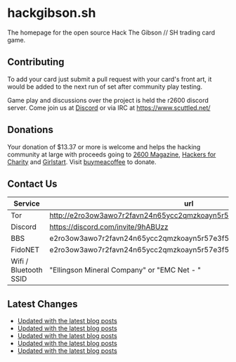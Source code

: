 # hackgibson.sh
The homepage for the open source Hack The Gibson // SH trading card game.


## Contributing

To add your card just submit a pull request with your card's front art, it would be added to the next run of set after community play testing.

Game play and discussions over the project is held the r2600 discord server. Come join us at [Discord](https://discord.com/invite/9hABUzz) or via IRC at https://www.scuttled.net/


## Donations

Your donation of $13.37 or more is welcome and helps the hacking community at large with proceeds going to [2600 Magazine](https://2600.com/), [Hackers for Charity](https://hackersforcharity.org) and [Girlstart](https://girlstart.org).  Visit [buymeacoffee](https://www.buymeacoffee.com/hackgibson.sh) to donate.


## Contact Us

Service | url
-|-
Tor | http://e2ro3ow3awo7r2favn24n65ycc2qmzkoayn5r57e3f56nvjwdcgg32ad.onion
Discord | https://discord.com/invite/9hABUzz
BBS | e2ro3ow3awo7r2favn24n65ycc2qmzkoayn5r57e3f56nvjwdcgg32ad.onion:23
FidoNET | e2ro3ow3awo7r2favn24n65ycc2qmzkoayn5r57e3f56nvjwdcgg32ad.onion:24554
Wifi / Bluetooth SSID | "Ellingson Mineral Company" or "EMC Net - <fidonet address>"

## Latest Changes
<!-- BLOG-POST-LIST:START -->
- [Updated with the latest blog posts](https://github.com/DFW2600/hackgibson.sh/commit/9e6c800b0a69236b50b3745f09bcbfa636134628)
- [Updated with the latest blog posts](https://github.com/DFW2600/hackgibson.sh/commit/a2024c9bbbdfe65b05171f9170b5b5bb39fbcfc6)
- [Updated with the latest blog posts](https://github.com/DFW2600/hackgibson.sh/commit/ebb9b679b4b1ad67bb7305ebedd59c4ae74fc9b7)
- [Updated with the latest blog posts](https://github.com/DFW2600/hackgibson.sh/commit/b4ad3e3b7412e2c3b1d93b7bb414834f5f6ac1c2)
- [Updated with the latest blog posts](https://github.com/DFW2600/hackgibson.sh/commit/bc89de683c3136116e90100b3db76ea782ad416f)
<!-- BLOG-POST-LIST:END -->
